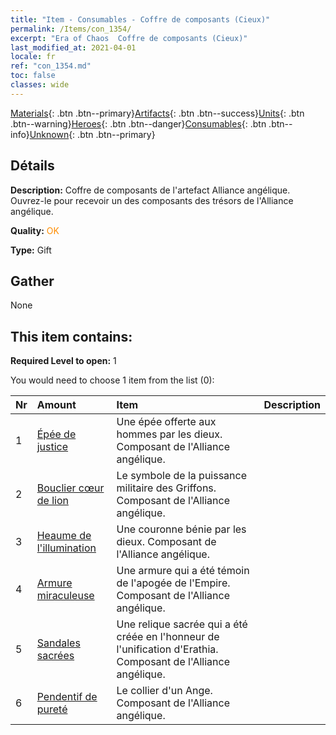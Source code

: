 ```yaml
---
title: "Item - Consumables - Coffre de composants (Cieux)"
permalink: /Items/con_1354/
excerpt: "Era of Chaos  Coffre de composants (Cieux)"
last_modified_at: 2021-04-01
locale: fr
ref: "con_1354.md"
toc: false
classes: wide
---
```

 [Materials](/fr/Items/){: .btn .btn--primary}[Artifacts](/fr/Items/Artifacts/){: .btn .btn--success}[Units](/fr/Items/Units/){: .btn .btn--warning}[Heroes](/fr/Items/Heroes/){: .btn .btn--danger}[Consumables](/fr/Items/Consumables/){: .btn .btn--info}[Unknown](/fr/Items/Unknown/){: .btn .btn--primary}

## Détails
 **Description:** Coffre de composants de l'artefact Alliance angélique. Ouvrez-le pour recevoir un des composants des trésors de l'Alliance angélique.

 **Quality:** <span style="color: #FF8C00">OK</span>

 **Type:** Gift

## Gather

  None

## This item contains:

 **Required Level to open:** 1

 You would need to choose 1 item from the list (0):

  | Nr | Amount |     Item    | Description |
  |:---|:-------|:------------|:-----------:|
  | 1 | [Épée de justice](/fr/Items/art_150/) | Une épée offerte aux hommes par les dieux. Composant de l'Alliance angélique. | 
  | 2 | [Bouclier cœur de lion](/fr/Items/art_151/) | Le symbole de la puissance militaire des Griffons. Composant de l'Alliance angélique. | 
  | 3 | [Heaume de l'illumination](/fr/Items/art_152/) | Une couronne bénie par les dieux. Composant de l'Alliance angélique. | 
  | 4 | [Armure miraculeuse](/fr/Items/art_153/) | Une armure qui a été témoin de l'apogée de l'Empire. Composant de l'Alliance angélique. | 
  | 5 | [Sandales sacrées](/fr/Items/art_154/) | Une relique sacrée qui a été créée en l'honneur de l'unification d'Erathia. Composant de l'Alliance angélique. | 
  | 6 | [Pendentif de pureté](/fr/Items/art_155/) | Le collier d'un Ange. Composant de l'Alliance angélique. | 
